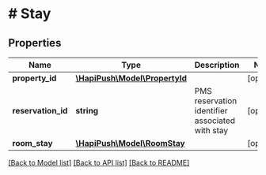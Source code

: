# # Stay

## Properties

Name | Type | Description | Notes
------------ | ------------- | ------------- | -------------
**property_id** | [**\HapiPush\Model\PropertyId**](PropertyId.md) |  | [optional] 
**reservation_id** | **string** | PMS reservation identifier associated with stay | [optional] 
**room_stay** | [**\HapiPush\Model\RoomStay**](RoomStay.md) |  | [optional] 

[[Back to Model list]](../../README.md#documentation-for-models) [[Back to API list]](../../README.md#documentation-for-api-endpoints) [[Back to README]](../../README.md)


